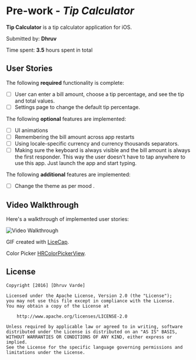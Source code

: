 # Pre-work - *Tip Calculator*

**Tip Calculator** is a tip calculator application for iOS.

Submitted by: **Dhruv**

Time spent: **3.5** hours spent in total

## User Stories

The following **required** functionality is complete:

* [ ] User can enter a bill amount, choose a tip percentage, and see the tip and total values.
* [ ] Settings page to change the default tip percentage.

The following **optional** features are implemented:
* [ ] UI animations
* [ ] Remembering the bill amount across app restarts 
* [ ] Using locale-specific currency and currency thousands separators.
* [ ] Making sure the keyboard is always visible and the bill amount is always the first responder. This way the user doesn't have to tap anywhere to use this app. Just launch the app and start typing.

The following **additional** features are implemented:

- [ ] Change the theme as per mood . 

## Video Walkthrough 

Here's a walkthrough of implemented user stories:

<img src='http://i.imgur.com/DLP1apg.gif' title='Video Walkthrough' width='' alt='Video Walkthrough' />

GIF created with [LiceCap](http://www.cockos.com/licecap/).

Color Picker [HRColorPickerView](https://github.com/hayashi311/Color-Picker-for-iOS).
## License

    Copyright [2016] [Dhruv Varde]

    Licensed under the Apache License, Version 2.0 (the "License");
    you may not use this file except in compliance with the License.
    You may obtain a copy of the License at

        http://www.apache.org/licenses/LICENSE-2.0

    Unless required by applicable law or agreed to in writing, software
    distributed under the License is distributed on an "AS IS" BASIS,
    WITHOUT WARRANTIES OR CONDITIONS OF ANY KIND, either express or implied.
    See the License for the specific language governing permissions and
    limitations under the License.
